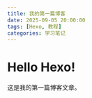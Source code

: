 ```yaml
---
title: 我的第一篇博客
date: 2025-09-05 20:00:00
tags: [Hexo, 教程]
categories: 学习笔记
---
```


# Hello Hexo!
这是我的第一篇博客文章。
